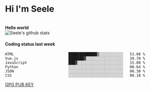 <h1>Hi I'm Seele</h1>
<br>
<b> Hello world</b>
<br>
<img src="https://github-readme-stats.vercel.app/api?username=Seele0oO&show_icons=true&icon_color=0366d6&bg_color=ffffff&hide_title=true&hide=contribs&include_all_commits=true" alt="Seele's github stats"/>
<br>

<h4>Coding status last week </h4>

<!--START_SECTION:waka-->

```text
HTML                         █████████████▒░░░░░░░░░░░   53.08 %
Vue.js                       ███████▓░░░░░░░░░░░░░░░░░   30.70 %
JavaScript                   ███▓░░░░░░░░░░░░░░░░░░░░░   15.08 %
Python                       ░░░░░░░░░░░░░░░░░░░░░░░░░   00.64 %
JSON                         ░░░░░░░░░░░░░░░░░░░░░░░░░   00.30 %
CSS                          ░░░░░░░░░░░░░░░░░░░░░░░░░   00.18 %
```

<!--END_SECTION:waka-->



[GPG PUB KEY](https://keys.openpgp.org/vks/v1/by-fingerprint/3FCE91BF5B9666B55B67213C4C57B7824A5B6680)

